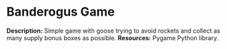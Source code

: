 # Banderogus Game
**Description:** Simple game with goose trying to avoid rockets and collect as many supply bonus boxes as possible.
**Resources:** Pygame Python library.
